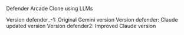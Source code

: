 Defender Arcade Clone using LLMs 

Version defender_-1: Original Gemini version
Version defender: Claude updated version
Version defender2: Improved Claude version
